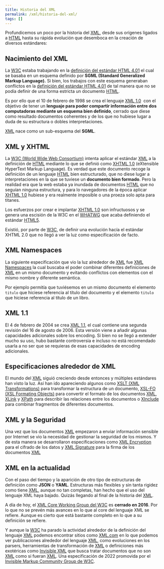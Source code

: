 ```yaml
---
title: Historia del XML
permalink: /xml/historia-del-xml/
tags: []
---
```


Profundicemos un poco por la historia del [XML](https://www.manualweb.net/xml/), desde sus orígenes ligados a [HTML](https://www.manualweb.net/html/) hasta su rápida evolución que desemboca en la creación de diversos estándares:


## Nacimiento del XML


La [W3C](https://w3.org) estaba trabajando en la [definición del estándar HTML 4.01](https://manualweb.net/html/historia-html-estandar/#html-401) el cual se basaba en un esquema definido por **SGML (Standard Generalized Markup Language).** Si bien, los trabajos con este esquema generaban conflictos en la [definición del estándar HTML 4.01](https://manualweb.net/html/historia-html-estandar/#html-401) de tal manera que no se podía definir de una forma estricta un documento [HTML](https://www.manualweb.net/html/).


Es por ello que el 10 de febrero de 1998 se crea el lenguaje [XML 1.0](http://www.w3.org/TR/1998/REC-xml-19980210)  con el objetivo de tener un **lenguaje para poder compartir información entre dos computadoras mediante un esquema bien definido**, cerrado que diese como resultado documentos coherentes y de los que no hubiese lugar a duda de su estructura o dobles interpretaciones.


[XML](https://www.manualweb.net/xml/) nace como un sub-esquema del **SGML**.


## XML y XHTML


La [W3C (World Wide Web Consortium)](https://w3.org)  intenta aplicar el estándar [XML](https://www.manualweb.net/xml/) a la definición de [HTML](https://www.manualweb.net/html/) mediante lo que se definió como [XHTML 1.0](http://www.w3.org/TR/xhtml1/) (eXtensible HyperText Markup Language). Es verdad que este documento recoge la definición de un lenguaje [HTML](https://www.manualweb.net/html/) bien estructurado, que no diese lugar a interpretaciones en la que se tuviese un **documento bien formado**. Pero la realidad era que la web estaba ya inundada de documentos [HTML](https://www.manualweb.net/html/) que no seguían ninguna estructura, y para lo navegadores de la época aplicar [XHTML 1.0](http://www.w3.org/TR/xhtml1/) hubiese y era realmente imposible o una proeza solo apta para titanes.


Los esfuerzos por crear e implantar [XHTML 1.0](http://www.w3.org/TR/xhtml1/) son infructuosos y se genera una escisión de la W3C en el [WHATWG](http://www.whatwg.org/) que acaba definiendo el estándar [HTML5](https://www.manualweb.net/html5/).


Existió, por parte de [W3C](https://w3.org), de definir una evolución hacía el estándar XHTML 2.0 que no llegó a ver la luz como especificación de facto.


## XML Namespaces


La siguiente especificación que vio la luz alrededor de [XML](https://www.manualweb.net/xml/) fue [XML Namespaces](https://www.w3.org/TR/xml-names/) la cual buscaba el poder combinar diferentes definiciones de [XML](https://www.manualweb.net/xml/) en un mismo documento y evitando conflictos con elementos con el mismo nombre y diferente semántica. 


Por ejemplo permitía que tuviésemos en un mismo documento el elemento `titulo` que hiciese referencia al título del documento y el elemento `titulo` que hiciese referencia al título de un libro.


## XML 1.1


El 4 de febrero de 2004 se crea [XML 1.1](https://www.w3.org/TR/2006/REC-xml11-20060816/), el cual contiene una segunda revisión del 16 de agosto de 2006. Esta versión viene a añadir algunas capacidades adicionales sobre los encoding. Si bien no se llegó a extender mucho su uso, hubo bastante controversia e incluso no está recomendado usarla a no ser que se requieras de esas capacidades de encoding adicionales.


## Especificaciones alrededor de XML


El mundo del [XML](https://www.manualweb.net/xml/) siguió creciendo desde entonces y múltiples estándares han visto la luz. Así han ido apareciendo algunos como [XSLT (XML Transformations)](https://www.w3.org/TR/xsl11/) para transformar la estructura de un documento, [XSL-FO (XSL Formating Objects)](https://www.w3.org/TR/xsl/) para convertir el formato de los documentos [XML](https://www.manualweb.net/xml/), [XLink](https://www.w3.org/TR/xlink11/) y [XPath](https://www.w3.org/TR/2017/REC-xpath-31-20170321/) para describir las relaciones entre los documentos o [XInclude](https://www.w3.org/TR/xinclude/) para combinar fragmentos de diferentes documentos.


## XML y la Seguridad


Una vez que los documentos [XML](https://www.manualweb.net/xml/) empezaron a enviar información sensible por Internet se vio la necesidad de gestionar la seguridad de los mismos. Y de esta manera se desarrollaron especificaciones como [XML Encryption](https://www.w3.org/TR/xmlenc-core1/) para el cifrado de los datos y [XML Signature](https://www.w3.org/TR/xmldsig-core1/) para la firma de los documentos [XML](https://www.manualweb.net/xml/)


## XML en la actualidad


Con el paso del tiempo y la aparición de otro tipo de estructuras de definición como **JSON** o **YAML**. Estructuras más flexibles y sin tanta rigidez como tiene [XML](https://www.manualweb.net/xml/), aunque no tan completas, han hecho que el uso del lenguaje XML haya bajado. Quizás llegando al final de la historia del [XML](https://www.manualweb.net/xml/).


A día de hoy, el [XML Core Working Group del W3C](https://www.w3.org/XML/Core/) es **cerrado en 2016**. Por lo que no se prevén más avances en lo que al core del lenguaje XML se refiere. Aunque es cierto que está bastante completo en lo que a su definición se refiere.


Y aunque la [W3C](https://www.w3.org) ha parado la actividad alrededor de la definición del lenguaje [XML](https://www.manualweb.net/xml/) podemos encontrar sitios como [XML.com](http://XML.com) en lo que podemos ver publicaciones alrededor del lenguaje [XML](https://www.manualweb.net/xml/), como evoluciones en los parsers, herramientas de transformación de [XML](https://www.manualweb.net/xml/) o definiciones más exotéricas como [Invisible XML](https://invisiblexml.org/) que busca tratar documentos que no son [XML](https://www.manualweb.net/xml/) como si fueran [XML](https://www.manualweb.net/xml/). Una especificación de 2022 promovida por el [Invisible Markup Community Group de W3C](https://www.w3.org/community/ixml/).

